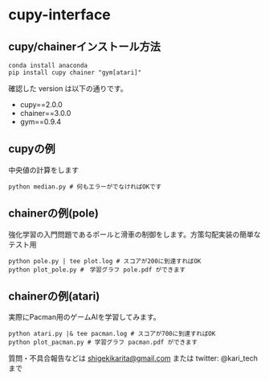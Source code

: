 # cupy-interface

## cupy/chainerインストール方法

``` console
conda install anaconda
pip install cupy chainer "gym[atari]"
```

確認した version は以下の通りです。
+ cupy==2.0.0
+ chainer==3.0.0
+ gym==0.9.4

## cupyの例

中央値の計算をします

``` console
python median.py # 何もエラーがでなければOKです
```

## chainerの例(pole)

強化学習の入門問題であるポールと滑車の制御をします。方策勾配実装の簡単なテスト用

``` console
python pole.py | tee plot.log # スコアが200に到達すればOK
python plot_pole.py #　学習グラフ pole.pdf ができます
```

## chainerの例(atari)

実際にPacman用のゲームAIを学習してみます。
``` console
python atari.py |& tee pacman.log # スコアが700に到達すればOK
python plot_pacman.py # 学習グラフ pacman.pdf ができます
```


質問・不具合報告などは shigekikarita@gmail.com または twitter: @kari_tech まで

